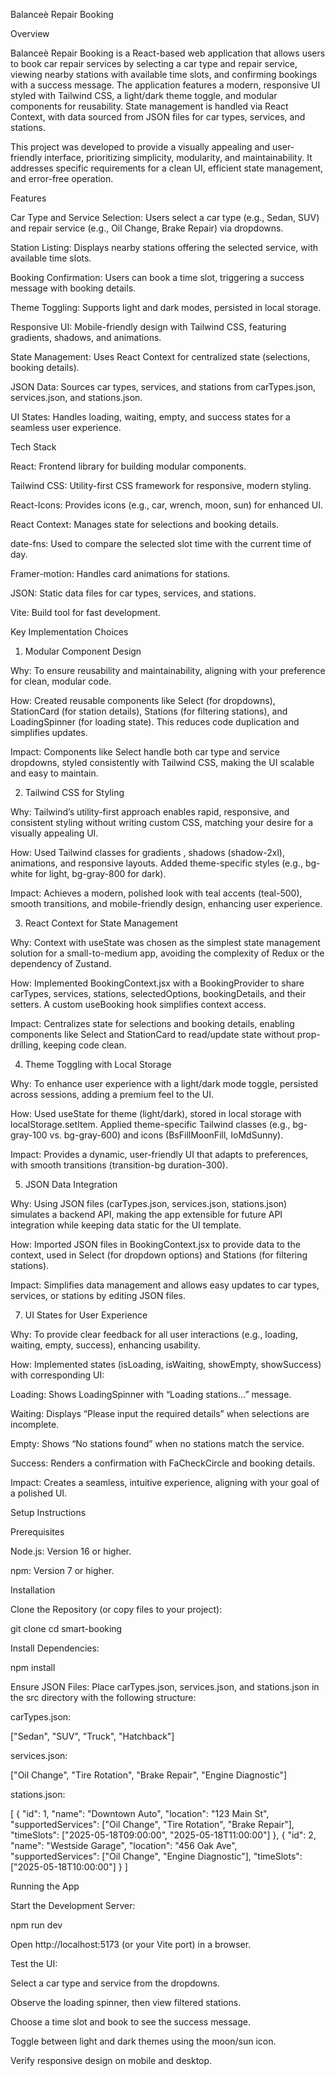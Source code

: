 Balanceè Repair Booking

Overview

Balanceè Repair Booking is a React-based web application that allows users to book car repair services by selecting a car type and repair service, viewing nearby stations with available time slots, and confirming bookings with a success message. The application features a modern, responsive UI styled with Tailwind CSS, a light/dark theme toggle, and modular components for reusability. State management is handled via React Context, with data sourced from JSON files for car types, services, and stations.

This project was developed to provide a visually appealing and user-friendly interface, prioritizing simplicity, modularity, and maintainability. It addresses specific requirements for a clean UI, efficient state management, and error-free operation.

Features





Car Type and Service Selection: Users select a car type (e.g., Sedan, SUV) and repair service (e.g., Oil Change, Brake Repair) via dropdowns.



Station Listing: Displays nearby stations offering the selected service, with available time slots.



Booking Confirmation: Users can book a time slot, triggering a success message with booking details.



Theme Toggling: Supports light and dark modes, persisted in local storage.



Responsive UI: Mobile-friendly design with Tailwind CSS, featuring gradients, shadows, and animations.



State Management: Uses React Context for centralized state (selections, booking details).



JSON Data: Sources car types, services, and stations from carTypes.json, services.json, and stations.json.



UI States: Handles loading, waiting, empty, and success states for a seamless user experience.

Tech Stack





React: Frontend library for building modular components.



Tailwind CSS: Utility-first CSS framework for responsive, modern styling.



React-Icons: Provides icons (e.g., car, wrench, moon, sun) for enhanced UI.



React Context: Manages state for selections and booking details.


date-fns: Used to compare the selected slot time with the current time of day.


Framer-motion: Handles card animations for stations.


JSON: Static data files for car types, services, and stations.



Vite: Build tool for fast development.


Key Implementation Choices

1. Modular Component Design





Why: To ensure reusability and maintainability, aligning with your preference for clean, modular code.



How: Created reusable components like Select (for dropdowns), StationCard (for station details), Stations (for filtering stations), and LoadingSpinner (for loading state). This reduces code duplication and simplifies updates.



Impact: Components like Select handle both car type and service dropdowns, styled consistently with Tailwind CSS, making the UI scalable and easy to maintain.

2. Tailwind CSS for Styling





Why: Tailwind’s utility-first approach enables rapid, responsive, and consistent styling without writing custom CSS, matching your desire for a visually appealing UI.



How: Used Tailwind classes for gradients , shadows (shadow-2xl), animations, and responsive layouts. Added theme-specific styles (e.g., bg-white for light, bg-gray-800 for dark).



Impact: Achieves a modern, polished look with teal accents (teal-500), smooth transitions, and mobile-friendly design, enhancing user experience.

3. React Context for State Management





Why: Context with useState was chosen as the simplest state management solution for a small-to-medium app, avoiding the complexity of Redux or the dependency of Zustand.



How: Implemented BookingContext.jsx with a BookingProvider to share carTypes, services, stations, selectedOptions, bookingDetails, and their setters. A custom useBooking hook simplifies context access.



Impact: Centralizes state for selections and booking details, enabling components like Select and StationCard to read/update state without prop-drilling, keeping code clean.

4. Theme Toggling with Local Storage





Why: To enhance user experience with a light/dark mode toggle, persisted across sessions, adding a premium feel to the UI.



How: Used useState for theme (light/dark), stored in local storage with localStorage.setItem. Applied theme-specific Tailwind classes (e.g., bg-gray-100 vs. bg-gray-600) and icons (BsFillMoonFill, IoMdSunny).



Impact: Provides a dynamic, user-friendly UI that adapts to preferences, with smooth transitions (transition-bg duration-300).

5. JSON Data Integration





Why: Using JSON files (carTypes.json, services.json, stations.json) simulates a backend API, making the app extensible for future API integration while keeping data static for the UI template.



How: Imported JSON files in BookingContext.jsx to provide data to the context, used in Select (for dropdown options) and Stations (for filtering stations).



Impact: Simplifies data management and allows easy updates to car types, services, or stations by editing JSON files.



7. UI States for User Experience





Why: To provide clear feedback for all user interactions (e.g., loading, waiting, empty, success), enhancing usability.



How: Implemented states (isLoading, isWaiting, showEmpty, showSuccess) with corresponding UI:





Loading: Shows LoadingSpinner with “Loading stations...” message.



Waiting: Displays “Please input the required details” when selections are incomplete.



Empty: Shows “No stations found” when no stations match the service.



Success: Renders a confirmation with FaCheckCircle and booking details.



Impact: Creates a seamless, intuitive experience, aligning with your goal of a polished UI.

Setup Instructions

Prerequisites





Node.js: Version 16 or higher.



npm: Version 7 or higher.

Installation





Clone the Repository (or copy files to your project):

git clone <repository-url>
cd smart-booking



Install Dependencies:

npm install




Ensure JSON Files: Place carTypes.json, services.json, and stations.json in the src directory with the following structure:





carTypes.json:

["Sedan", "SUV", "Truck", "Hatchback"]



services.json:

["Oil Change", "Tire Rotation", "Brake Repair", "Engine Diagnostic"]



stations.json:

[
  {
    "id": 1,
    "name": "Downtown Auto",
    "location": "123 Main St",
    "supportedServices": ["Oil Change", "Tire Rotation", "Brake Repair"],
    "timeSlots": ["2025-05-18T09:00:00", "2025-05-18T11:00:00"]
  },
  {
    "id": 2,
    "name": "Westside Garage",
    "location": "456 Oak Ave",
    "supportedServices": ["Oil Change", "Engine Diagnostic"],
    "timeSlots": ["2025-05-18T10:00:00"]
  }
]

Running the App





Start the Development Server:

npm run dev

Open http://localhost:5173 (or your Vite port) in a browser.



Test the UI:





Select a car type and service from the dropdowns.



Observe the loading spinner, then view filtered stations.



Choose a time slot and book to see the success message.



Toggle between light and dark themes using the moon/sun icon.



Verify responsive design on mobile and desktop.

